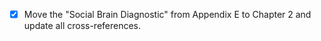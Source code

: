 - [x] Move the "Social Brain Diagnostic" from Appendix E to Chapter 2 and update all cross-references.
      
